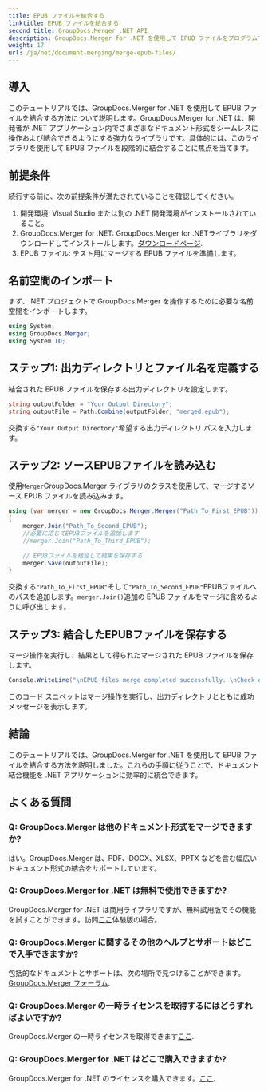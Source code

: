 ```yaml
---
title: EPUB ファイルを結合する
linktitle: EPUB ファイルを結合する
second_title: GroupDocs.Merger .NET API
description: GroupDocs.Merger for .NET を使用して EPUB ファイルをプログラムで結合する方法を学びます。ステップバイステップのチュートリアルに従ってください。
weight: 17
url: /ja/net/document-merging/merge-epub-files/
---
```

## 導入
このチュートリアルでは、GroupDocs.Merger for .NET を使用して EPUB ファイルを結合する方法について説明します。GroupDocs.Merger for .NET は、開発者が .NET アプリケーション内でさまざまなドキュメント形式をシームレスに操作および結合できるようにする強力なライブラリです。具体的には、このライブラリを使用して EPUB ファイルを段階的に結合することに焦点を当てます。
## 前提条件
続行する前に、次の前提条件が満たされていることを確認してください。
1. 開発環境: Visual Studio または別の .NET 開発環境がインストールされていること。
2.  GroupDocs.Merger for .NET: GroupDocs.Merger for .NETライブラリをダウンロードしてインストールします。[ダウンロードページ](https://releases.groupdocs.com/merger/net/).
3. EPUB ファイル: テスト用にマージする EPUB ファイルを準備します。

## 名前空間のインポート
まず、.NET プロジェクトで GroupDocs.Merger を操作するために必要な名前空間をインポートします。
```csharp
using System; 
using GroupDocs.Merger;
using System.IO;
```
## ステップ1: 出力ディレクトリとファイル名を定義する
結合された EPUB ファイルを保存する出力ディレクトリを設定します。
```csharp
string outputFolder = "Your Output Directory";
string outputFile = Path.Combine(outputFolder, "merged.epub");
```
交換する`"Your Output Directory"`希望する出力ディレクトリ パスを入力します。
## ステップ2: ソースEPUBファイルを読み込む
使用`Merger`GroupDocs.Merger ライブラリのクラスを使用して、マージするソース EPUB ファイルを読み込みます。
```csharp
using (var merger = new GroupDocs.Merger.Merger("Path_To_First_EPUB"))
{
    merger.Join("Path_To_Second_EPUB");
    //必要に応じてEPUBファイルを追加します
    //merger.Join("Path_To_Third_EPUB");
    
    // EPUBファイルを結合して結果を保存する
    merger.Save(outputFile);
}
```
交換する`"Path_To_First_EPUB"`そして`"Path_To_Second_EPUB"`EPUBファイルへのパスを追加します。`merger.Join()`追加の EPUB ファイルをマージに含めるように呼び出します。
## ステップ3: 結合したEPUBファイルを保存する
マージ操作を実行し、結果として得られたマージされた EPUB ファイルを保存します。
```csharp
Console.WriteLine("\nEPUB files merge completed successfully. \nCheck output in {0}", outputFolder);
```
このコード スニペットはマージ操作を実行し、出力ディレクトリとともに成功メッセージを表示します。

## 結論
このチュートリアルでは、GroupDocs.Merger for .NET を使用して EPUB ファイルを結合する方法を説明しました。これらの手順に従うことで、ドキュメント結合機能を .NET アプリケーションに効率的に統合できます。

## よくある質問
### Q: GroupDocs.Merger は他のドキュメント形式をマージできますか?
はい。GroupDocs.Merger は、PDF、DOCX、XLSX、PPTX などを含む幅広いドキュメント形式の結合をサポートしています。
### Q: GroupDocs.Merger for .NET は無料で使用できますか?
 GroupDocs.Merger for .NET は商用ライブラリですが、無料試用版でその機能を試すことができます。訪問[ここ](https://releases.groupdocs.com/)体験版の場合。
### Q: GroupDocs.Merger に関するその他のヘルプとサポートはどこで入手できますか?
包括的なドキュメントとサポートは、次の場所で見つけることができます。[GroupDocs.Merger フォーラム](https://forum.groupdocs.com/c/merger/32).
### Q: GroupDocs.Merger の一時ライセンスを取得するにはどうすればよいですか?
 GroupDocs.Merger の一時ライセンスを取得できます[ここ](https://purchase.groupdocs.com/temporary-license/).
### Q: GroupDocs.Merger for .NET はどこで購入できますか?
 GroupDocs.Merger for .NET のライセンスを購入できます。[ここ](https://purchase.groupdocs.com/buy).
